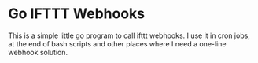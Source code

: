 # Go IFTTT Webhooks
This is a simple little go program to call ifttt webhooks. I use it in cron jobs, at the end of bash scripts and other places where I need a one-line webhook solution.